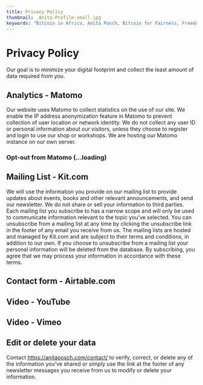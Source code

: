 ```yaml
---
title: Privacy Policy
thumbnail: _Anita-Profile-small.jpg
keywords: "Bitcoin in Africa, Anita Posch, Bitcoin for Fairness, Freedom Technology"
---
```


# Privacy Policy

Our goal is to minimize your digital footprint and collect the least amount of data required from you. 

## Analytics - Matomo

Our website uses Matomo to collect statistics on the use of our site. We enable the IP address anonymization feature in Matomo to prevent collection of user location or network identity. We do not collect any user ID or personal information about our visitors, unless they choose to register and login to use our shop or workshops. We are hosting our Matomo instance on our own server.

### Opt-out from Matomo (...loading)
<div id="matomo-opt-out"></div>
<script src="https://analytics.anitaposch.com/index.php?module=CoreAdminHome&action=optOutJS&divId=matomo-opt-out&language=auto&showIntro=1"></script>
      

## Mailing List - Kit.com

We will use the information you provide on our mailing list to provide updates about events, books and other relevant announcements, and send our newsletter. We do not share or sell your information to third parties. Each mailing list you subscribe to has a narrow scope and will only be used to communicate information relevant to the topic you’ve selected. You can unsubscribe from a mailing list at any time by clicking the unsubscribe link in the footer of any email you receive from us. The mailing lists are hosted and managed by Kit.com and are subject to their terms and conditions, in addition to our own. If you choose to unsubscribe from a mailing list your personal information will be deleted from the database. By subscribing, you agree that we may process your information in accordance with these terms.

## Contact form - Airtable.com

## Video - YouTube

## Video - Vimeo

## Edit or delete your data

Contact https://anitaposch.com/contact/ to verify, correct, or delete any of the information you’ve shared or simply use the link at the footer of any newsletter messages you receive from us to modify or delete your information.

